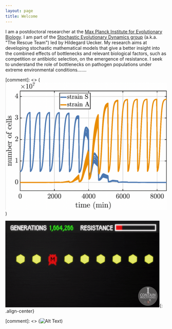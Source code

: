 ```yaml
---
layout: page
title: Welcome
---
```


I am a postdoctoral researcher at the [Max Planck Institute for Evolutionary Biology](https://www.evolbio.mpg.de/2169/en). I am part of the [Stochastic Evolutionary Dynamics group](http://web.evolbio.mpg.de/stochdyn/index.html) (a.k.a. "The Rescue Team") led by Hildegard Uecker. My research aims at developing stochastic mathematical models that give a better insight into the combined effects of bottlenecks and relevant biological factors, such as competition or antibiotic selection, on the emergence of resistance. I seek to understand the role of bottlenecks on pathogen populations under extreme environmental conditions.......

[comment]: <> (![image info](./figures/test.png))

![image info](./figures/resistance.gif){: .align-center}

[comment]: <> (![Alt Text](https://media.giphy.com/media/vFKqnCdLPNOKc/giphy.gif))

